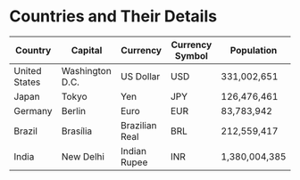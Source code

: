 # Countries and Their Details

| **Country**      | **Capital**       | **Currency**     | **Currency Symbol** | **Population** |
|-------------------|-------------------|------------------|----------------------|-----------------|
| United States     | Washington D.C.  | US Dollar        | USD                  | 331,002,651     |
| Japan             | Tokyo            | Yen              | JPY                  | 126,476,461     |
| Germany           | Berlin           | Euro             | EUR                  | 83,783,942      |
| Brazil            | Brasília         | Brazilian Real   | BRL                  | 212,559,417     |
| India             | New Delhi        | Indian Rupee     | INR                  | 1,380,004,385   |
